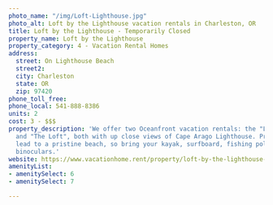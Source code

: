 ```yaml
---
photo_name: "/img/Loft-Lighthouse.jpg"
photo_alt: Loft by the Lighthouse vacation rentals in Charleston, OR
title: Loft by the Lighthouse - Temporarily Closed
property_name: Loft by the Lighthouse
property_category: 4 - Vacation Rental Homes
address:
  street: On Lighthouse Beach
  street2: 
  city: Charleston
  state: OR
  zip: 97420
phone_toll_free: 
phone_local: 541-888-8386
units: 2
cost: 3 - $$$
property_description: 'We offer two Oceanfront vacation rentals: the "Lighthouse Suite"
  and "The Loft", both with up close views of Cape Arago Lighthouse. Private steps
  lead to a pristine beach, so bring your kayak, surfboard, fishing pole, camera and
  binoculars.'
website: https://www.vacationhome.rent/property/loft-by-the-lighthouse-suite/AB-6656504?medium=dynamic_campaign_feed&gclid=CjwKCAjwg-DpBRBbEiwAEV1_-L86x7Wj3OFsuCfpZp5_Y-rCiI0Q5CnmPXXXm8IucYz6F0lgiNn3TBoCTcMQAvD_BwE
amenityList:
- amenitySelect: 6
- amenitySelect: 7

---
```

